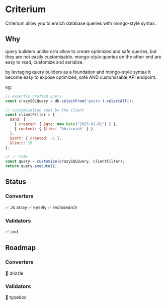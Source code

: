 # Criterium

Criterium allow you to enrich database queries with mongo-style syntax.

## Why

query builders unlike orm allow to create optimized and safe queries, but they are not easily customisable.
mongo-style queries on the other end are easy to read, customize and serialize.

by levraging query builders as a foundation and mongo-style syntax it become easy to expose optimized, safe AND customisable API endpoint.

eg:
```js
// expertly crafted query
const crazySQLQuery = db.selectFrom('posts').selectAll();

// customisation sent by the client
const clientFilter = {
  $and: [
    { created: { $gte: new Date("2025-01-01") } },
    { content: { $like: '%bitcoin%' } },
  ],
  $sort: { created: -1 },
  $limit: 15
}:

// 🪄 tada
const query = customize(crazySQLQuery, clientFilter);
return query.execute();
```

## Status

### Converters
✅ Js array
✅ kysely
✅ redissearch

### Validators
✅ zod 

## Roadmap

### Converters
🔲 drizzle

### Validators
🔲 typebox
